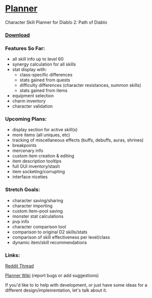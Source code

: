 # [Planner](https://moreina.github.io/planner/)
Character Skill Planner for Diablo 2: Path of Diablo
### [Download](https://github.com/Moreina/planner/archive/v1.09.zip)
### Features So Far:
* all skill info up to level 60
* synergy calculation for all skills
* stat display with:
  * class-specific differences
  * stats gained from quests
  * difficulty differences (character resistances, summon skills)
  * stats gained from items
* equipment selection
* charm inventory
* character validation

### Upcoming Plans:
* display section for active skill(s)
* more items (all uniques, etc)
* tracking of miscellaneous effects (buffs, debuffs, auras, shrines)
* breakpoints
* mercenary info
* custom item creation & editing
* item description tooltips
* full GUI inventory/stash
* item socketing/corrupting
* interface niceties

### Stretch Goals:
* character saving/sharing
* character importing
* custom item-pool saving
* monster stat calculations
* pvp info
* character comparison tool
* comparison to original D2 skills/stats
* comparison of skill effectiveness per level/class
* dynamic item/skill recommendations

### Links:
[Reddit Thread](https://www.reddit.com/r/pathofdiablo/comments/f81e5u/character_skill_calculator_with_skill_info_up_to/)

[Planner Wiki](https://github.com/Moreina/planner/wiki) (report bugs or add suggestions)

If you'd like to to help with development, or just have some ideas for a different design/implementation, let's talk about it.
